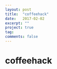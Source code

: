 ```yaml
---
layout: post
title:  "coffeehack"
date:   2017-02-02
excerpt: ""
project: true
tag:
comments: false
---
```

# coffeehack
